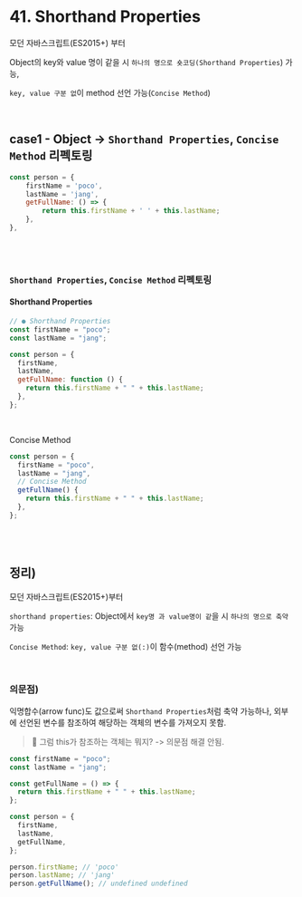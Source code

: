 # 41. Shorthand Properties

모던 자바스크립트(ES2015+) 부터

Object의 key와 value 명이 같을 시 `하나의 명으로 숏코딩(Shorthand Properties`) 가능,

`key, value 구분 없`이 method 선언 가능(`Concise Method`)

<br/>

## case1 - Object -> `Shorthand Properties`, `Concise Method` 리펙토링

```javascript
const person = {
    firstName = 'poco',
    lastName = 'jang',
    getFullName: () => {
        return this.firstName + ' ' + this.lastName;
    },
},
```

<br/>
<br/>

### `Shorthand Properties`, `Concise Method` 리펙토링

#### Shorthand Properties

```javascript
// ● Shorthand Properties
const firstName = "poco";
const lastName = "jang";

const person = {
  firstName,
  lastName,
  getFullName: function () {
    return this.firstName + " " + this.lastName;
  },
};
```

<br/>

Concise Method

```javascript
const person = {
  firstName = "poco",
  lastName = "jang",
  // Concise Method
  getFullName() {
    return this.firstName + " " + this.lastName;
  },
};
```

<br/>
<br/>

## 정리)

모던 자바스크립트(ES2015+)부터

`shorthand properties`: Object에서 `key명 과 value명이 같`을 시 `하나의 명으로 축약` 가능<br/>

`Concise Method`: `key, value 구분 없(:)`이 함수(method) 선언 가능

<br/>

### 의문점)

익명합수(arrow func)도 값으로써 `Shorthand Properties`처럼 축약 가능하나, 외부에 선언된 변수를 참조하여 해당하는 객체의 변수를 가져오지 못함.

> 🤔 그럼 this가 참조하는 객체는 뭐지? -> 의문점 해결 안됨.

```javascript
const firstName = "poco";
const lastName = "jang";

const getFullName = () => {
  return this.firstName + " " + this.lastName;
};

const person = {
  firstName,
  lastName,
  getFullName,
};

person.firstName; // 'poco'
person.lastName; // 'jang'
person.getFullName(); // undefined undefined
```
